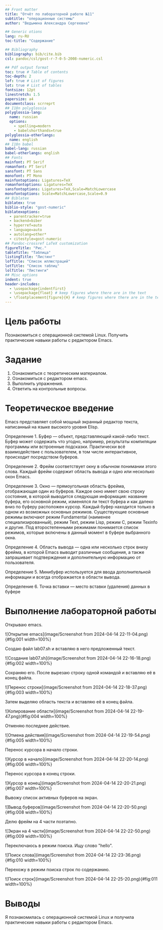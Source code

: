 ```yaml
---
## Front matter
title: "Отчёт по лабораторной работе №11"
subtitle: "операционные системы"
author: "Ведьмина Александра Сергеевна"

## Generic otions
lang: ru-RU
toc-title: "Содержание"

## Bibliography
bibliography: bib/cite.bib
csl: pandoc/csl/gost-r-7-0-5-2008-numeric.csl

## Pdf output format
toc: true # Table of contents
toc-depth: 2
lof: true # List of figures
lot: true # List of tables
fontsize: 12pt
linestretch: 1.5
papersize: a4
documentclass: scrreprt
## I18n polyglossia
polyglossia-lang:
  name: russian
  options:
	- spelling=modern
	- babelshorthands=true
polyglossia-otherlangs:
  name: english
## I18n babel
babel-lang: russian
babel-otherlangs: english
## Fonts
mainfont: PT Serif
romanfont: PT Serif
sansfont: PT Sans
monofont: PT Mono
mainfontoptions: Ligatures=TeX
romanfontoptions: Ligatures=TeX
sansfontoptions: Ligatures=TeX,Scale=MatchLowercase
monofontoptions: Scale=MatchLowercase,Scale=0.9
## Biblatex
biblatex: true
biblio-style: "gost-numeric"
biblatexoptions:
  - parentracker=true
  - backend=biber
  - hyperref=auto
  - language=auto
  - autolang=other*
  - citestyle=gost-numeric
## Pandoc-crossref LaTeX customization
figureTitle: "Рис."
tableTitle: "Таблица"
listingTitle: "Листинг"
lofTitle: "Список иллюстраций"
lotTitle: "Список таблиц"
lolTitle: "Листинги"
## Misc options
indent: true
header-includes:
  - \usepackage{indentfirst}
  - \usepackage{float} # keep figures where there are in the text
  - \floatplacement{figure}{H} # keep figures where there are in the text
---
```


# Цель работы

Познакомиться с операционной системой Linux. Получить практические навыки работы с редактором Emacs.

# Задание

1. Ознакомиться с теоретическим материалом.
2. Ознакомиться с редактором emacs.
3. Выполнить упражнения.
4. Ответить на контрольные вопросы.

# Теоретическое введение

Emacs представляет собой мощный экранный редактор текста, написанный на языке
высокого уровня Elisp.

Определение 1. Буфер — объект, представляющий какой-либо текст.
Буфер может содержать что угодно, например, результаты компиляции программы
или встроенные подсказки. Практически всё взаимодействие с пользователем, в том
числе интерактивное, происходит посредством буферов.

Определение 2. Фрейм соответствует окну в обычном понимании этого слова. Каждый
фрейм содержит область вывода и одно или несколько окон Emacs.

Определение 3. Окно — прямоугольная область фрейма, отображающая один из буферов.
Каждое окно имеет свою строку состояния, в которой выводится следующая информация: название буфера, его основной режим, изменялся ли текст буфера и как далеко вниз
по буферу расположен курсор. Каждый буфер находится только в одном из возможных
основных режимов. Существующие основные режимы включают режим Fundamental
(наименее специализированный), режим Text, режим Lisp, режим С, режим Texinfo
и другие. Под второстепенными режимами понимается список режимов, которые включены в данный момент в буфере выбранного окна.

Определение 4. Область вывода — одна или несколько строк внизу фрейма, в которой
Emacs выводит различные сообщения, а также запрашивает подтверждения и дополнительную информацию от пользователя.

Определение 5. Минибуфер используется для ввода дополнительной информации и всегда отображается в области вывода.

Определение 6. Точка вставки — место вставки (удаления) данных в буфере

# Выполнение лабораторной работы

Открываю emacs.

![Открытие emacs](image/Screenshot from 2024-04-14 22-11-04.png){#fig:001 width=100%}

Создаю файл lab07.sh и вставляю в него предложенный текст.

![Создание lab07.sh](image/Screenshot from 2024-04-14 22-16-18.png){#fig:002 width=100%}

Сохраняю его. После вырезаю строку одной командой и вставляю её в конец файла.

![Перенос строки](image/Screenshot from 2024-04-14 22-18-37.png){#fig:003 width=100%}

Затем выделяю область текста и вставляю её в конец файла.

![Копирование области](image/Screenshot from 2024-04-14 22-19-47.png){#fig:004 width=100%}

Отменяю последнее действие.

![Отмена действия](image/Screenshot from 2024-04-14 22-19-54.png){#fig:005 width=100%}

Перенос курсора в начало строки.

![Курсор в начало](image/Screenshot from 2024-04-14 22-20-14.png){#fig:006 width=100%}

Перенос курсора в конец строки.

![Курсор в конец](image/Screenshot from 2024-04-14 22-20-21.png){#fig:007 width=100%}

Вывожу список активных буферов на экран.

![Вывод буферов](image/Screenshot from 2024-04-14 22-20-50.png){#fig:008 width=100%}

Делю фрейм на 4 части поэтапно.

![Экран на 4 части](image/Screenshot from 2024-04-14 22-22-50.png){#fig:009 width=100%}

Переключаюсь в режим поиска. Ищу слово "hello".

![Поиск слова](image/Screenshot from 2024-04-14 22-23-36.png){#fig:010 width=100%}

Перехожу в режим поиска строк по содержанию.

![Поиск строк](image/Screenshot from 2024-04-14 22-25-20.png){#fig:011 width=100%}

# Выводы

Я познакомилась с операционной системой Linux и получила практические навыки работы с редактором Emacs.


